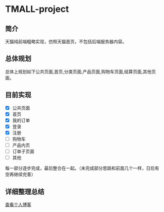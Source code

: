 # TMALL-project
## 简介
天猫纯前端粗略实现，仿照天猫首页，不包括后端服务器内容。
## 总体规划
总体上规划如下公共页面,首页,分类页面,产品页面,购物车页面,结算页面,其他页面。
## 目前实现

- [x] 公共页面
- [x] 首页
- [x] 我的订单
- [x] 登录
- [x] 注册
- [ ] 购物车
- [ ] 产品内页
- [ ] 订单子页面
- [ ] 其他

每一部分逐步完成，最后整合在一起。（未完成部分思路和前面几个一样，日后有空再继续完善）
## 详细整理总结
<a href="https://shaohuahua.top/2019/05/09/%E5%A4%A9%E7%8C%AB%E9%A1%B5%E9%9D%A2%E7%BA%AF%E5%89%8D%E7%AB%AF%E5%AE%9E%E7%8E%B0/">查看个人博客</a>
